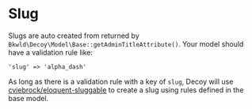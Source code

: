# Slug

Slugs are auto created from returned by `Bkwld\Decoy\Model\Base::getAdminTitleAttribute()`. Your model should have a validation rule like:

	'slug' => 'alpha_dash'

As long as there is a validation rule with a key of `slug`, Decoy will use [cviebrock/eloquent-sluggable](https://github.com/cviebrock/eloquent-sluggable) to create a slug using rules defined in the base model.
